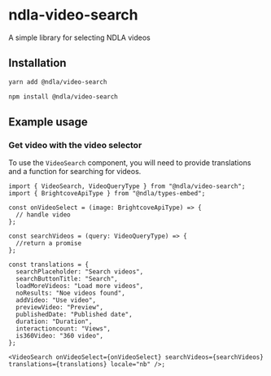 # ndla-video-search

A simple library for selecting NDLA videos

## Installation

```sh
yarn add @ndla/video-search
```

```sh
npm install @ndla/video-search
```

## Example usage

### Get video with the video selector

To use the `VideoSearch` component, you will need to provide translations and a function for searching for videos.

```tsx
import { VideoSearch, VideoQueryType } from "@ndla/video-search";
import { BrightcoveApiType } from "@ndla/types-embed";

const onVideoSelect = (image: BrightcoveApiType) => {
  // handle video
};

const searchVideos = (query: VideoQueryType) => {
  //return a promise
};

const translations = {
  searchPlaceholder: "Search videos",
  searchButtonTitle: "Search",
  loadMoreVideos: "Load more videos",
  noResults: "Noe videos found",
  addVideo: "Use video",
  previewVideo: "Preview",
  publishedDate: "Published date",
  duration: "Duration",
  interactioncount: "Views",
  is360Video: "360 video",
};

<VideoSearch onVideoSelect={onVideoSelect} searchVideos={searchVideos} translations={translations} locale="nb" />;
```
